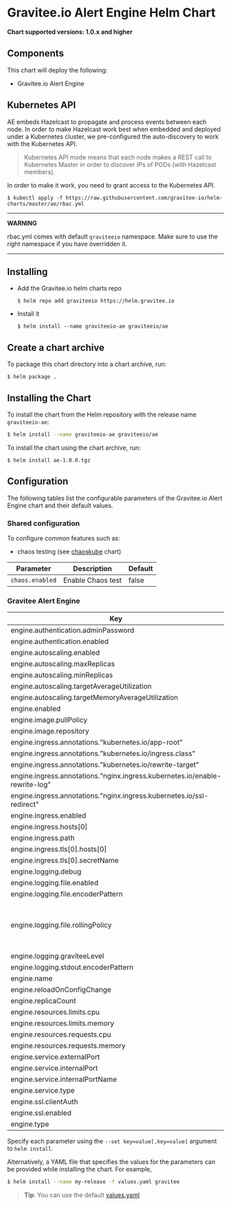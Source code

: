 # Gravitee.io Alert Engine Helm Chart

**Chart supported versions: 1.0.x and higher**

## Components

This chart will deploy the following:

- Gravitee.io Alert Engine

## Kubernetes API

AE embeds Hazelcast to propagate and process events between each node. In order to make Hazelcast work best when embedded and deployed under a Kubernetes cluster, we pre-configured the auto-discovery to work with the Kubernetes API.

> Kubernetes API mode means that each node makes a REST call to Kubernetes Master in order to discover IPs of PODs (with Hazelcast members).

In order to make it work, you need to grant access to the Kubernetes API.

```
$ kubectl apply -f https://raw.githubusercontent.com/gravitee-io/helm-charts/master/ae/rbac.yml
```

---
**WARNING**

rbac.yml comes with default `graviteeio` namespace. Make sure to use the right namespace if you have overridden it.

---

## Installing

* Add the Gravitee.io helm charts repo
  ```
  $ helm repo add graviteeio https://helm.gravitee.io
  ```
* Install it
  ```
  $ helm install --name graviteeio-ae graviteeio/ae
  ```

## Create a chart archive

To package this chart directory into a chart archive, run:

```
$ helm package .
```

## Installing the Chart

To install the chart from the Helm repository with the release name `graviteeio-ae`:

```bash
$ helm install --name graviteeio-ae graviteeio/ae
```

To install the chart using the chart archive, run:

```
$ helm install ae-1.0.0.tgz
```

## Configuration

The following tables list the configurable parameters of the Gravitee.io Alert Engine chart and their default values.

### Shared configuration

To configure common features such as:

- chaos testing (see
  [chaoskube](https://github.com/kubernetes/charts/tree/master/stable/chaoskube)
  chart)

| Parameter              | Description        | Default |
| ---------------------- | ------------------ | ------- |
| `chaos.enabled`        | Enable Chaos test  | false   |

### Gravitee Alert Engine

| Key | Type | Default | Description |
|-----|------|---------|-------------|
| engine.authentication.adminPassword | string | `"adminadmin"` |  |
| engine.authentication.enabled | bool | `true` |  |
| engine.autoscaling.enabled | bool | `true` |  |
| engine.autoscaling.maxReplicas | int | `3` |  |
| engine.autoscaling.minReplicas | int | `1` |  |
| engine.autoscaling.targetAverageUtilization | int | `50` |  |
| engine.autoscaling.targetMemoryAverageUtilization | int | `80` |  |
| engine.enabled | bool | `true` |  |
| engine.image.pullPolicy | string | `"Always"` |  |
| engine.image.repository | string | `"graviteeio/ae-engine"` |  |
| engine.ingress.annotations."kubernetes.io/app-root" | string | `"/"` |  |
| engine.ingress.annotations."kubernetes.io/ingress.class" | string | `"nginx"` |  |
| engine.ingress.annotations."kubernetes.io/rewrite-target" | string | `"/"` |  |
| engine.ingress.annotations."nginx.ingress.kubernetes.io/enable-rewrite-log" | string | `"true"` |  |
| engine.ingress.annotations."nginx.ingress.kubernetes.io/ssl-redirect" | string | `"false"` |  |
| engine.ingress.enabled | bool | `true` |  |
| engine.ingress.hosts[0] | string | `"ae.example.com"` |  |
| engine.ingress.path | string | `"/"` |  |
| engine.ingress.tls[0].hosts[0] | string | `"ae.example.com"` |  |
| engine.ingress.tls[0].secretName | string | `"api-custom-cert"` |  |
| engine.logging.debug | bool | `false` |  |
| engine.logging.file.enabled | bool | `true` |  |
| engine.logging.file.encoderPattern | string | `"%d{HH:mm:ss.SSS} [%thread] [%X{api}] %-5level %logger{36} - %msg%n"` |  |
| engine.logging.file.rollingPolicy | string | `"\u003crollingPolicy class=\"ch.qos.logback.core.rolling.TimeBasedRollingPolicy\"\u003e\n    \u003c!-- daily rollover --\u003e\n    \u003cfileNamePattern\u003e${gravitee.home}/logs/gravitee_%d{yyyy-MM-dd}.log\u003c/fileNamePattern\u003e\n    \u003c!-- keep 30 days' worth of history --\u003e\n    \u003cmaxHistory\u003e30\u003c/maxHistory\u003e\n\u003c/rollingPolicy\u003e\n"` |  |
| engine.logging.graviteeLevel | string | `"DEBUG"` |  |
| engine.logging.stdout.encoderPattern | string | `"%d{HH:mm:ss.SSS} [%thread] [%X{api}] %-5level %logger{36} - %msg%n"` |  |
| engine.name | string | `"engine"` |  |
| engine.reloadOnConfigChange | bool | `true` |  |
| engine.replicaCount | int | `1` |  |
| engine.resources.limits.cpu | string | `"500m"` |  |
| engine.resources.limits.memory | string | `"512Mi"` |  |
| engine.resources.requests.cpu | string | `"200m"` |  |
| engine.resources.requests.memory | string | `"256Mi"` |  |
| engine.service.externalPort | int | `82` |  |
| engine.service.internalPort | int | `8072` |  |
| engine.service.internalPortName | string | `"http"` |  |
| engine.service.type | string | `"ClusterIP"` |  |
| engine.ssl.clientAuth | bool | `false` |  |
| engine.ssl.enabled | bool | `false` |  |
| engine.type | string | `"Deployment"` |  |                                                           


Specify each parameter using the `--set key=value[,key=value]` argument to `helm install`.

Alternatively, a YAML file that specifies the values for the parameters can be provided while installing the chart. For example,

```bash
$ helm install --name my-release -f values.yaml gravitee
```

> **Tip**: You can use the default [values.yaml](values.yaml)